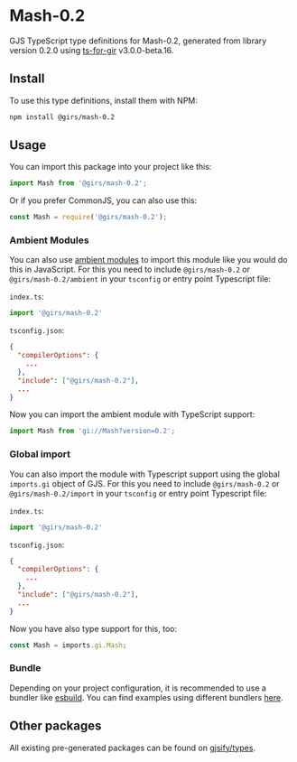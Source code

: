 
# Mash-0.2

GJS TypeScript type definitions for Mash-0.2, generated from library version 0.2.0 using [ts-for-gir](https://github.com/gjsify/ts-for-gir) v3.0.0-beta.16.

## Install

To use this type definitions, install them with NPM:
```bash
npm install @girs/mash-0.2
```

## Usage

You can import this package into your project like this:
```ts
import Mash from '@girs/mash-0.2';
```

Or if you prefer CommonJS, you can also use this:
```ts
const Mash = require('@girs/mash-0.2');
```

### Ambient Modules

You can also use [ambient modules](https://github.com/gjsify/ts-for-gir/tree/main/packages/cli#ambient-modules) to import this module like you would do this in JavaScript.
For this you need to include `@girs/mash-0.2` or `@girs/mash-0.2/ambient` in your `tsconfig` or entry point Typescript file:

`index.ts`:
```ts
import '@girs/mash-0.2'
```

`tsconfig.json`:
```json
{
  "compilerOptions": {
    ...
  },
  "include": ["@girs/mash-0.2"],
  ...
}
```

Now you can import the ambient module with TypeScript support: 

```ts
import Mash from 'gi://Mash?version=0.2';
```


### Global import

You can also import the module with Typescript support using the global `imports.gi` object of GJS.
For this you need to include `@girs/mash-0.2` or `@girs/mash-0.2/import` in your `tsconfig` or entry point Typescript file:

`index.ts`:
```ts
import '@girs/mash-0.2'
```

`tsconfig.json`:
```json
{
  "compilerOptions": {
    ...
  },
  "include": ["@girs/mash-0.2"],
  ...
}
```

Now you have also type support for this, too:

```ts
const Mash = imports.gi.Mash;
```

### Bundle

Depending on your project configuration, it is recommended to use a bundler like [esbuild](https://esbuild.github.io/). You can find examples using different bundlers [here](https://github.com/gjsify/ts-for-gir/tree/main/examples).

## Other packages

All existing pre-generated packages can be found on [gjsify/types](https://github.com/gjsify/types).

